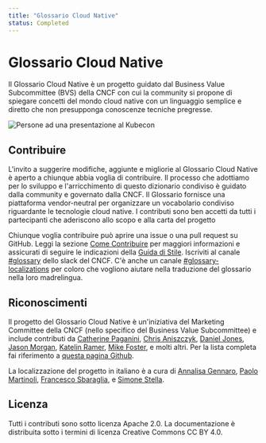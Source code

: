 ```yaml
---
title: "Glossario Cloud Native"
status: Completed
---
```


# Glossario Cloud Native

Il Glossario Cloud Native è un progetto guidato dal Business Value Subcommittee (BVS) della CNCF 
con cui la community si propone di spiegare concetti del mondo cloud native con un linguaggio semplice e diretto che non presupponga conoscenze tecniche pregresse.

<p><img class="mt-3" src="/images/homepage/kubecon.jpg" alt="Persone ad una presentazione al Kubecon"></p>

## Contribuire

L'invito a suggerire modifiche, aggiunte e migliorie al Glossario Cloud Native è aperto a chiunque abbia voglia di contribuire. 
Il processo che adottiamo per lo sviluppo e l'arricchimento di questo dizionario condiviso è guidato dalla community e governato dalla CNCF. 
Il Glossario fornisce una piattaforma vendor-neutral per organizzare un vocabolario condiviso riguardante le tecnologie cloud native.
I contributi sono ben accetti da tutti i partecipanti che aderiscono allo scopo e alla carta del progetto

Chiunque voglia contribuire può aprire una issue o una pull request su GitHub.
Leggi la sezione [Come Contribuire](/it/contribute/) per maggiori informazioni e assicurati di seguire le indicazioni della [Guida di Stile](/it/style-guide/). Iscriviti al canale [#glossary](https://cloud-native.slack.com/archives/C02TX20MQBB) dello slack del CNCF.
C'è anche un canale [#glossary-localizations](https://cloud-native.slack.com/archives/C02N2RGFXDF) per coloro che vogliono aiutare nella traduzione del glossario nella loro madrelingua.

## Riconoscimenti

Il progetto del Glossario Cloud Native è un'iniziativa del Marketing Committee della CNCF (nello specifico del Business Value Subcommittee) e include contributi da 
[Catherine Paganini](https://www.linkedin.com/in/catherinepaganini/en/), 
[Chris Aniszczyk](https://www.linkedin.com/in/caniszczyk/), 
[Daniel Jones](https://www.linkedin.com/in/danieljoneseb/?originalSubdomain=uk), 
[Jason Morgan](https://www.linkedin.com/in/jasonmorgan2/), 
[Katelin Ramer](https://www.linkedin.com/in/katelinramer/), 
[Mike Foster](https://www.linkedin.com/in/mfosterche/?originalSubdomain=ca), 
e molti altri. 
Per la lista completa fai riferimento a [questa pagina Github](https://github.com/cncf/glossary/graphs/contributors).

La localizzazione del progetto in italiano è a cura di 
[Annalisa Gennaro](https://www.linkedin.com/in/annalisagennaro/),
[Paolo Martinoli](https://www.linkedin.com/in/paolo-e-m-martinoli/),
[Francesco Sbaraglia](https://www.linkedin.com/in/fsbaraglia/), 
e [Simone Stella](https://www.linkedin.com/in/simostella/).

## Licenza

Tutti i contributi sono sotto licenza Apache 2.0. 
La documentazione è distribuita sotto i termini di licenza Creative Commons CC BY 4.0.
